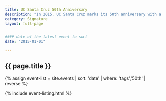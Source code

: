 ```yaml
---
title: UC Santa Cruz 50th Anniversary
description: "In 2015, UC Santa Cruz marks its 50th anniversary with a variety of events, including exhibits of iconic art and photographs, special activities, and a series of events in the fall that will celebrate the campus's roots, demonstrate its growth, and showcase its future."
category: Signature
layout: full-page


#### date of the latest event to sort
date: "2015-01-01"

---
```

<section id="main-content">
<div class="grid-container large">
<section class="heading">
<h2 class="underline">{{ page.title }}</h2>
</section>

<div class="events-card-list fade-out-siblings">
{% assign event-list = site.events | sort: 'date' | where: 'tags','50th' | reverse %}

{% include event-listing.html %}
